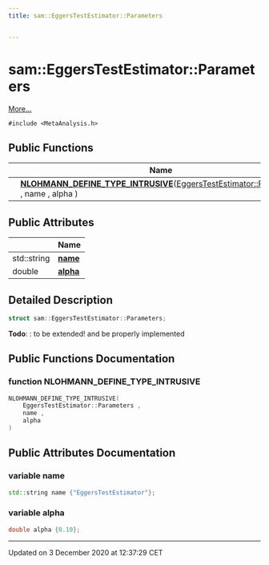 ```yaml
---
title: sam::EggersTestEstimator::Parameters


---
```


# sam::EggersTestEstimator::Parameters




 [More...](#detailed-description)


`#include <MetaAnalysis.h>`













## Public Functions

|                | Name           |
| -------------- | -------------- |
|  | **[NLOHMANN_DEFINE_TYPE_INTRUSIVE](/doxygen/Classes/structsam_1_1_eggers_test_estimator_1_1_parameters/#function-nlohmann_define_type_intrusive)**([EggersTestEstimator::Parameters](/doxygen/Classes/structsam_1_1_eggers_test_estimator_1_1_parameters/) , name , alpha )  |


## Public Attributes

|                | Name           |
| -------------- | -------------- |
| std::string | **[name](/doxygen/Classes/structsam_1_1_eggers_test_estimator_1_1_parameters/#variable-name)**  |
| double | **[alpha](/doxygen/Classes/structsam_1_1_eggers_test_estimator_1_1_parameters/#variable-alpha)**  |






## Detailed Description

```cpp
struct sam::EggersTestEstimator::Parameters;
```
















**Todo**: : to be extended! and be properly implemented 




















## Public Functions Documentation

### function NLOHMANN_DEFINE_TYPE_INTRUSIVE

```cpp
NLOHMANN_DEFINE_TYPE_INTRUSIVE(
    EggersTestEstimator::Parameters ,
    name ,
    alpha 
)
```































## Public Attributes Documentation

### variable name

```cpp
std::string name {"EggersTestEstimator"};
```





























### variable alpha

```cpp
double alpha {0.10};
```

































-------------------------------

Updated on  3 December 2020 at 12:37:29 CET